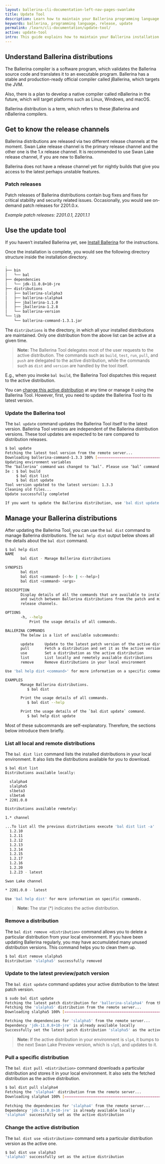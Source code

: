 ```yaml
---
layout: ballerina-cli-documentation-left-nav-pages-swanlake
title: Update Tool
description: Learn how to maintain your Ballerina programming language installation and keep it up to date with the latest releases.
keywords: ballerina, programming language, release, update
permalink: /learn/cli-documentation/update-tool/
active: update-tool
intro: This guide explains how to maintain your Ballerina installation up to date with the latest patch and minor releases.
---
```


## Understand Ballerina distributions 

The Ballerina compiler is a software program, which validates the Ballerina source code and translates it to an executable program. Ballerina has a stable and production-ready official compiler called jBallerina, which targets the JVM.

Also, there is a plan to develop a native compiler called nBallerina in the future, which will target platforms such as Linux, Windows, and macOS.

Ballerina distribution is a term, which refers to these jBallerina and nBallerina compilers.

## Get to know the release channels

Ballerina distributions are released via two different release channels at the moment. Swan Lake release channel is the primary release channel and the other one is the 1.x release channel. It is recommended to use Swan Lake release channel, if you are new to Ballerina.

Ballerina does not have a release channel yet for nightly builds that give you access to the latest perhaps unstable features.

### Patch releases

Patch releases of Ballerina distributions contain bug fixes and fixes for critical stability and security related issues. Occasionally, you would see on-demand patch releases for 2201.0.x.

*Example patch releases: 2201.0.1, 2201.1.1*

## Use the update tool

If you haven’t installed Ballerina yet, see [Install Ballerina](/learn/install-ballerina/set-up-ballerina) for the instructions.

Once the installation is complete, you would see the following directory structure inside the installation directory.

```sh
.
├── bin
│   └── bal
├── dependencies
│   └── jdk-11.0.8+10-jre
├── distributions
│   ├── ballerina-slalpha3
│   ├── ballerina-slalpha4
│   ├── jballerina-1.1.0
│   ├── jballerina-1.2.8
│   └── ballerina-version
└── lib
    └── ballerina-command-1.3.1.jar
```

The `distributions` is the directory, in which all your installed distributions are maintained. Only one distribution from the above list can be active at a given time. 

> **Note:** The Ballerina Tool delegates most of the user requests to the active distribution. The commands such as `build`, `test`, `run`, `pull`, and `push` are delegated to the active distribution, while the commands such as `dist` and `version` are handled by the tool itself.
  
  E.g., when you invoke `bal build`, the Ballerina Tool dispatches this request to the active distribution.

You can [change this active distribution](#change-the-active-distribution) at any time or manage it using the Ballerina Tool. However, first, you need to update the Ballerina Tool to its latest version.

### Update the Ballerina tool

The `bal update` command updates the Ballerina Tool itself to the latest version. Ballerina Tool versions are independent of the Ballerina distribution versions. These tool updates are expected to be rare compared to distribution releases.

```sh
$ bal update
Fetching the latest tool version from the remote server...
Downloading ballerina-command-1.3.3 100% [=====================================================================================================================================================================] 1/1 MB (0:00:01 / 0:00:00) 
Updating environment variables
The ‘ballerina’ command was changed to ‘bal’. Please use ‘bal’ command from now onwards.
Ie : $ bal build
     $ bal dist list
     $ bal dist update
Tool version updated to the latest version: 1.3.3
Cleaning old files...
Update successfully completed

If you want to update the Ballerina distribution, use 'bal dist update'
```

## Manage your Ballerina distributions

After updating the Ballerina Tool, you can use the `bal dist` command to manage Ballerina distributions. The `bal help dist` output below shows all the details about the `bal dist` command.

```sh
$ bal help dist
NAME
       bal dist - Manage Ballerina distributions

SYNOPSIS
       bal dist
       bal dist <command> [<-h> | <--help>]
       bal dist <command> <args>

DESCRIPTION
       Display details of all the commands that are available to install, update,
       and switch between Ballerina distributions from the patch and minor
       release channels.

OPTIONS
       -h, --help
           Print the usage details of all commands.

BALLERINA COMMANDS
       The below is a list of available subcommands:

       update     Update to the latest patch version of the active distribution
       pull       Fetch a distribution and set it as the active version
       use        Set a distribution as the active distribution
       list       List locally and remotely available distributions
       remove     Remove distributions in your local environment

Use 'bal help dist <command>' for more information on a specific command.

EXAMPLES
       Manage Ballerina distributions.
          $ bal dist

       Print the usage details of all commands.
          $ bal dist --help

       Print the usage details of the `bal dist update` command.
          $ bal help dist update
```

Most of these subcommands are self-explanatory. Therefore, the sections below introduce them briefly.

### List all local and remote distributions

The `bal dist list` command lists the installed distributions in your local environment. It also lists the distributions available for you to download.

```sh
$ bal dist list
Distributions available locally: 

  slalpha4 
  slalpha5 
  slbeta3
  slbeta6
* 2201.0.0  

Distributions available remotely:

1.* channel

...To list all the previous distributions execute 'bal dist list -a'
  1.2.10
  1.2.11
  1.2.12
  1.2.13
  1.2.14
  1.2.15
  1.2.17
  1.2.16
  1.2.20
  1.2.23 - latest

Swan Lake channel

* 2201.0.0 - latest

Use 'bal help dist' for more information on specific commands.
```

> **Note:** The star (*) indicates the active distribution.

### Remove a distribution

The `bal dist remove <distribution>` command allows you to delete a particular distribution from your local environment. If you have been updating Ballerina regularly, you may have accumulated many unused distribution versions. This command helps you to clean them up.

```sh
$ bal dist remove slalpha5
Distribution 'slalpha5' successfully removed
```

### Update to the latest preview/patch version

The `bal dist update` command updates your active distribution to the latest patch version.

```sh
$ sudo bal dist update
Fetching the latest patch distribution for 'ballerina-slalpha4' from the remote server...
Fetching the 'slalpha5' distribution from the remote server...
Downloading slalpha5 100% [================================================================================================================================================================================] 319/319 MB (0:01:21 / 0:00:00) 

Fetching the dependencies for 'slalpha5' from the remote server...
Dependency 'jdk-11.0.8+10-jre' is already available locally
Successfully set the latest patch distribution 'slalpha5' as the active distribution
```

>**Note:** If the active distribution in your environment is `slp4`, it bumps to the next Swan Lake Preview version, which is `slp5`, and updates to it.

### Pull a specific distribution

The `bal dist pull <distribution>` command downloads a particular distribution and stores it in your local environment. It also sets the fetched distribution as the active distribution.

```sh
$ bal dist pull slalpha4
Fetching the 'slalpha4' distribution from the remote server...
Downloading slalpha4 100% [================================================================================================================================================================================] 287/287 MB (0:01:26 / 0:00:00) 
  
Fetching the dependencies for 'slalpha4' from the remote server...
Dependency 'jdk-11.0.8+10-jre' is already available locally
'slalpha4' successfully set as the active distribution
```

### Change the active distribution

The `bal dist use <distribution>` command sets a particular distribution version as the active one.

```sh
$ bal dist use slalpha3
'slalpha3' successfully set as the active distribution
```
